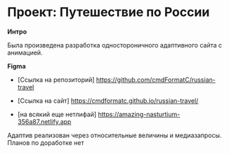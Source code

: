 # Проект: Путешествие по России

**Интро**

Была произведена разработка одностороничного адаптивного сайта с анимацией. 

**Figma**

* [Ссылка на репозиторий]
https://github.com/cmdFormatC/russian-travel
* [Ссылка на сайт]
https://cmdformatc.github.io/russian-travel/

* [на всякий еще нетлифай]
https://amazing-nasturtium-356a87.netlify.app

Адаптив реализован через относительные величины и медиазапросы.
Планов по доработке нет



